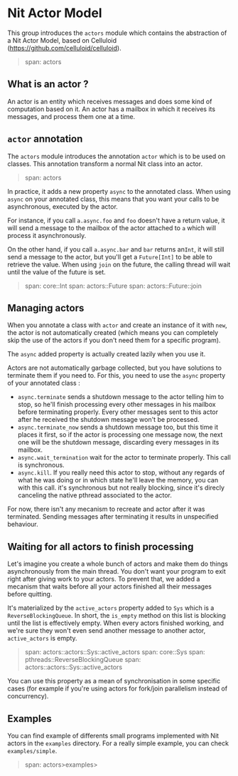 # Nit Actor Model

This group introduces the `actors` module which contains the abstraction of a Nit Actor Model,
based on Celluloid (https://github.com/celluloid/celluloid).

> span: actors

## What is an actor ?

An actor is an entity which receives messages and does some kind of computation based on it.
An actor has a mailbox in which it receives its messages, and process them one at a time.

## `actor` annotation

The `actors` module introduces the annotation `actor` which is to be used on classes.
This annotation transform a normal Nit class into an actor.

> span: actors

In practice, it adds a new property `async` to the annotated class.
When using `async` on your annotated class, this means that you want your calls to be asynchronous,
executed by the actor.

For instance, if you call `a.async.foo` and `foo` doesn't have a return value, it will send
a message to the mailbox of the actor attached to `a` which will process it asynchronously.

On the other hand, if you call `a.async.bar` and `bar` returns an`Int`, it will still send
a message to the actor, but you'll get a `Future[Int]` to be able to retrieve the value.
When using `join` on the future, the calling thread will wait until the value of the future is set.

> span: core::Int
> span: actors::Future
> span: actors::Future::join

## Managing actors

When you annotate a class with `actor` and create an instance of it with `new`, the actor is not
automatically created (which means you can completely skip the use of the actors if you
don't need them for a specific program).

The `async` added property is actually created lazily when you use it.

Actors are not automatically garbage collected, but you have solutions to terminate them
if you need to. For this, you need to use the `async` property of your annotated class :

* `async.terminate` sends a shutdown message to the actor telling him to stop, so he'll finish
  processing every other messages in his mailbox before terminating properly. Every other messages sent
  to this actor after he received the shutdown message won't be processed.
* `async.terminate_now` sends a shutdown message too, but this time it places it first, so
  if the actor is processing one message now, the next one will be the shutdown message, discarding
  every messages in its mailbox.
* `async.wait_termination` wait for the actor to terminate properly. This call is synchronous.
* `async.kill`. If you really need this actor to stop, without any regards of what he was doing
  or in which state he'll leave the memory, you can with this call. it's synchronous but not really
  blocking, since it's direcly canceling the native pthread associated to the actor.

For now, there isn't any mecanism to recreate and actor after it was terminated.
Sending messages after terminating it results in unspecified behaviour.

## Waiting for all actors to finish processing

Let's imagine you create a whole bunch of actors and make them do things asynchronously from the main thread.
You don't want your program to exit right after giving work to your actors.
To prevent that, we added a mecanism that waits before all your actors finished all their messages
before quitting.

It's materialized by the `active_actors` property added to `Sys` which is a `ReverseBlockingQueue`.
In short, the `is_empty` method on this list is blocking until the list is effectively empty.
When every actors finished working, and we're sure they won't even send another message to another
actor, `active_actors` is empty.

> span: actors::actors::Sys::active_actors
> span: core::Sys
> span: pthreads::ReverseBlockingQueue
> span: actors::actors::Sys::active_actors

You can use this property as a mean of synchronisation in some specific cases (for example if you're
using actors for fork/join parallelism instead of concurrency).

## Examples

You can find example of differents small programs implemented with Nit actors in the `examples`
directory. For a really simple example, you can check `examples/simple`.

> span: actors>examples>

